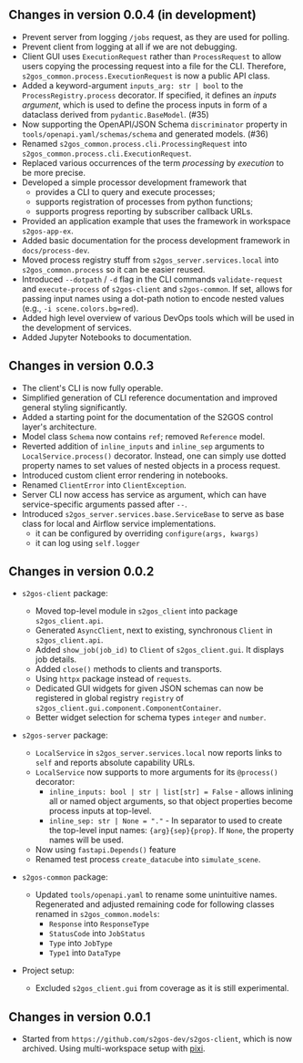 ## Changes in version 0.0.4 (in development)

- Prevent server from logging `/jobs` request, as they are used for polling. 
- Prevent client from logging at all if we are not debugging. 
- Client GUI uses `ExecutionRequest` rather than `ProcessRequest` to 
  allow users copying the processing request into a file for the CLI. 
  Therefore, `s2gos_common.process.ExecutionRequest` is now a 
  public API class.
- Added a keyword-argument `inputs_arg: str | bool` to the `ProcessRegistry.process`
  decorator. If specified, it defines an _inputs argument_, which is used to 
  define the process inputs in form of a dataclass derived from 
  `pydantic.BaseModel`. (#35)
- Now supporting the OpenAPI/JSON Schema `discriminator` property 
  in `tools/openapi.yaml/schemas/schema` and generated models. (#36)
- Renamed `s2gos_common.process.cli.ProcessingRequest` into
  `s2gos_common.process.cli.ExecutionRequest`.
- Replaced various occurrences of the term _processing_ by 
  _execution_ to be more precise.
- Developed a simple processor development framework that
  - provides a CLI to query and execute processes;  
  - supports registration of processes from python functions;  
  - supports progress reporting by subscriber callback URLs.
- Provided an application example that uses the framework in workspace 
  `s2gos-app-ex`.
- Added basic documentation for the process development framework
  in `docs/process-dev`.
- Moved process registry stuff from `s2gos_server.services.local` into 
  `s2gos_common.process` so it can be easier reused.
- Introduced `--dotpath` / `-d` flag in the CLI commands `validate-request` 
  and `execute-process` of `s2gos-client` and `s2gos-common`. 
  If set, allows for passing input names using a dot-path notion
  to encode nested values (e.g., `-i scene.colors.bg=red`).
- Added high level overview of various DevOps tools which will be used in the 
  development of services.
- Added Jupyter Notebooks to documentation.


## Changes in version 0.0.3

- The client's CLI is now fully operable.
- Simplified generation of CLI reference documentation and improved general 
  styling significantly.
- Added a starting point for the documentation of the S2GOS control layer's 
  architecture. 
- Model class `Schema` now contains `ref`; removed `Reference` model. 
- Reverted addition of `inline_inputs` and `inline_sep` arguments to 
  `LocalService.process()` decorator. Instead, one can simply 
  use dotted property names to set values of nested objects in a 
  process request.
- Introduced custom client error rendering in notebooks.
- Renamed `ClientError` into `ClientException`.
- Server CLI now access has service as argument, which can have service-specific 
  arguments passed after `--`.
- Introduced `s2gos_server.services.base.ServiceBase` to serve as base 
  class for local and Airflow service implementations.
  - it can be configured by overriding `configure(args, kwargs)` 
  - it can log using `self.logger`

## Changes in version 0.0.2

- `s2gos-client` package:
  - Moved top-level module in `s2gos_client` into package `s2gos_client.api`.
  - Generated `AsyncClient`, next to existing, synchronous `Client` in `s2gos_client.api`.
  - Added `show_job(job_id)` to `Client` of `s2gos_client.gui`. It displays job details.
  - Added `close()` methods to clients and transports.
  - Using `httpx` package instead of `requests`.
  - Dedicated GUI widgets for given JSON schemas can now be registered in
    global registry `registry` of `s2gos_client.gui.component.ComponentContainer`.
  - Better widget selection for schema types `integer` and `number`.

- `s2gos-server` package:
  - `LocalService` in `s2gos_server.services.local` now reports links to `self`
    and reports absolute capability URLs.
  - `LocalService` now supports to more arguments for its `@process()` decorator:
    - `inline_inputs: bool | str | list[str] = False` - allows inlining all or named 
      object arguments, so that object properties become process inputs at top-level.
    - `inline_sep: str | None = "."` - In separator to used to create the top-level
      input names: `{arg}{sep}{prop}`. If `None`, the property names will be used.
  - Now using `fastapi.Depends()` feature
  - Renamed test process `create_datacube` into `simulate_scene`.

- `s2gos-common` package:
  - Updated `tools/openapi.yaml` to rename some unintuitive names.
    Regenerated and adjusted remaining code for following classes 
    renamed in `s2gos_common.models`:
    - `Response` into `ResponseType`
    - `StatusCode` into `JobStatus`
    - `Type` into `JobType`
    - `Type1` into `DataType`

- Project setup:
  - Excluded `s2gos_client.gui` from coverage as it is still experimental.

## Changes in version 0.0.1

- Started from `https://github.com/s2gos-dev/s2gos-client`, which is now archived.
  Using multi-workspace setup with [pixi](https://pixi.sh).
